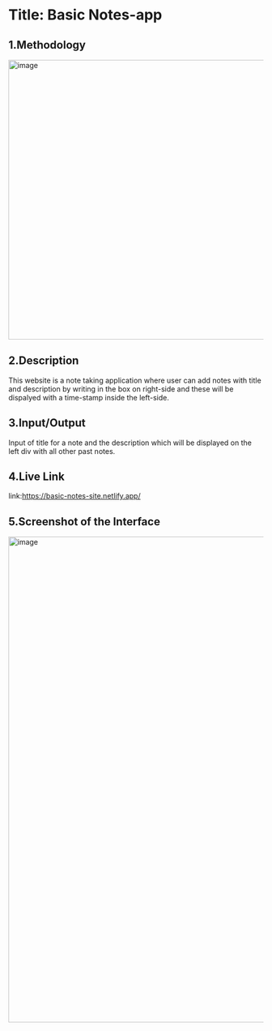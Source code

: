 # **Title: Basic Notes-app**

## **1.Methodology**
<img width="552" alt="image" src="https://user-images.githubusercontent.com/68701467/208153723-2b91000d-fd8b-40c0-a8e8-eb370d68997e.png">

## **2.Description**
This website is a note taking application where user can add notes with title and description by writing in the box on right-side and these will be dispalyed with a time-stamp inside the left-side.
## **3.Input/Output**
Input of title for a note and the description which will be displayed on the left div with all other past notes.
## **4.Live Link**
link:https://basic-notes-site.netlify.app/

## **5.Screenshot of the Interface**
<img width="959" alt="image" src="https://user-images.githubusercontent.com/68701467/208152037-4f28232f-6294-4991-ad0a-cefc84926214.png">
